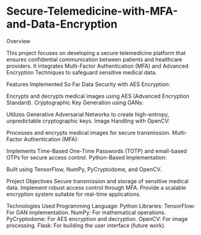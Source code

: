 # Secure-Telemedicine-with-MFA-and-Data-Encryption

Overview

This project focuses on developing a secure telemedicine platform that ensures confidential communication between patients and healthcare providers. It integrates Multi-Factor Authentication (MFA) and Advanced Encryption Techniques to safeguard sensitive medical data.

Features Implemented So Far
Data Security with AES Encryption:

Encrypts and decrypts medical images using AES (Advanced Encryption Standard).
Cryptographic Key Generation using GANs:

Utilizes Generative Adversarial Networks to create high-entropy, unpredictable cryptographic keys.
Image Handling with OpenCV:

Processes and encrypts medical images for secure transmission.
Multi-Factor Authentication (MFA):

Implements Time-Based One-Time Passwords (TOTP) and email-based OTPs for secure access control.
Python-Based Implementation:

Built using TensorFlow, NumPy, PyCryptodome, and OpenCV.

Project Objectives
Secure transmission and storage of sensitive medical data.
Implement robust access control through MFA.
Provide a scalable encryption system suitable for real-time applications.

Technologies Used
Programming Language: Python
Libraries:
TensorFlow: For GAN implementation.
NumPy: For mathematical operations.
PyCryptodome: For AES encryption and decryption.
OpenCV: For image processing.
Flask: For building the user interface (future work).


